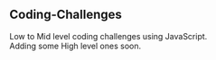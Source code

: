 ## Coding-Challenges
Low to Mid level coding challenges using JavaScript.\
Adding some High level ones soon.
